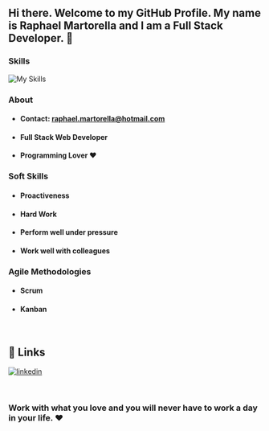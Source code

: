 ## Hi there. Welcome to my GitHub Profile. My name is Raphael Martorella and I am a Full Stack Developer. 👋

### Skills
![My Skills](https://skillicons.dev/icons?i=js,ts,html,css,react,nodejs,mongodb,mysql,tailwind&perline=3)


### About 


- #### Contact: raphael.martorella@hotmail.com

- #### Full Stack Web Developer

- #### Programming Lover ❤️




### Soft Skills

- #### Proactiveness

- #### Hard Work

- #### Perform well under pressure

- #### Work well with colleagues


### Agile Methodologies


- #### Scrum

- #### Kanban

<br/>


## 🔗 Links
[![linkedin](https://img.shields.io/badge/linkedin-0A66C2?style=for-the-badge&logo=linkedin&logoColor=white)](https://www.linkedin.com/in/raphael-marques-martorella)

<br/>

### Work with what you love and you will never have to work a day in your life. ❤️


<br/> 















